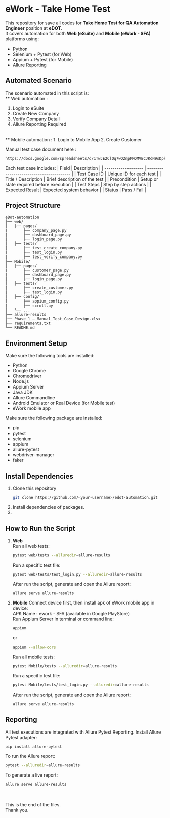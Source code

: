 # eWork - Take Home Test
This repository for save all codes for **Take Home Test for QA Automation Engineer** position at **eDOT**.  
It covers automation for both **Web (eSuite)** and **Mobile (eWork - SFA)** platforms using:
- Python  
- Selenium + Pytest (for Web) 
- Appium + Pytest (for Mobile)
- Allure Reporting 


## Automated Scenario
The scenario automated in this script is: <br>
** Web automation :
  1. Login to eSuite 
  2. Create New Company
  3. Verify Company Detail
  4. Allure Reporting Required
<br>     
** Mobile automation :
  1. Login to Mobile App 
  2. Create Customer
 
Manual test case document here : 
```bash
https://docs.google.com/spreadsheets/d/1TwJE2ClQq7wQ2npPMQMVBCJKdN9sDpkrRjCWhK_Ly_c/edit?usp=sharing
```
Each test case includes:
| Field               | Description                              |
| ------------------- | ---------------------------------------- |
| Test Case ID        | Unique ID for each test                  |
| Title / Description | Brief description of the test            |
| Precondition        | Setup or state required before execution |
| Test Steps          | Step by step actions                     |
| Expected Result     | Expected system behavior                 |
| Status              | Pass / Fail                              |



## Project Structure
```
eDot-automation
├── web/
│   ├── pages/                
|       ├── company_page.py        
|       ├── dashboard_page.py           
|       ├── login_page.py      
│   ├── tests/
|       ├── test_create_company.py      
|       ├── test_login.py           
|       ├── test_verify_company.py  
├── Mobile/
│   ├── pages/                
|       ├── customer_page.py        
|       ├── dashboard_page.py           
|       ├── login_page.py      
│   ├── tests/
|       ├── create_customer.py        
|       ├── test_login.py           
│   ├── config/
|       ├── appium_config.py        
|       ├── scroll.py              
│   └── ...
├── allure-results
├── Phase_1_–_Manual_Test_Case_Design.xlsx
├── requirements.txt
└── README.md
```


## Environment Setup
Make sure the following tools are installed:
- Python
- Google Chrome
- Chromedriver
- Node.js
- Appium Server
- Java JDK
- Allure Commandline
- Android Emulator or Real Device (for Mobile test)
- eWork mobile app

Make sure the following package are installed:
- pip
- pytest
- selenium
- appium
- allure-pytest
- webdriver-manager
- faker

## Install Dependencies
1. Clone this repository
   ```bash
   git clone https://github.com/<your-username>/edot-automation.git
   ```
2. Install dependencies of packages.
3. 
  
## How to Run the Script
1.  **Web** 
    <br>Run all web tests:
    ```bash
    pytest web/tests --alluredir=allure-results
    ```
    Run a specific test file:
    ```bash
    pytest web/tests/test_login.py --alluredir=allure-results
    ```
    After run the script, generate and open the Allure report:
    ```bash
    allure serve allure-results
    ```
    
2.  **Mobile**
    Connect device first, then install apk of eWork mobile app in device:
    <br>APK Name : ework - SFA (available in Google PlayStore)
    <br>Run Appium Server in terminal or command line:
    ```bash
    appium
    ```
    or
    ```bash
    appium --allow-cors
    ```
    Run all mobile tests:
    ```bash
    pytest Mobile/tests --alluredir=allure-results
    ```
    Run a specific test file:
    ```bash
    pytest Mobile/tests/test_login.py --alluredir=allure-results
    ```
    After run the script, generate and open the Allure report:
    ```bash
    allure serve allure-results
    ```


## Reporting
   All test executions are integrated with Allure Pytest Reporting.
   Install Allure Pytest adapter:
   ```bash
   pip install allure-pytest
   ```
   To run the Allure report:
   ```bash
   pytest --alluredir=allure-results
   ```
   To generate a live report:
   ```bash
   allure serve allure-results
   ```






<br><br>This is the end of the files. <br>
Thank you.
